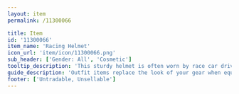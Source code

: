 ```yaml
---
layout: item
permalink: /11300066

title: Item
id: '11300066'
item_name: 'Racing Helmet'
icon_url: 'item/icon/11300066.png'
sub_header: ['Gender: All', 'Cosmetic']
tooltip_description: 'This sturdy helmet is often worn by race car drivers.'
guide_description: 'Outfit items replace the look of your gear when equipped.'
footer: ['Untradable, Unsellable']
---
```

